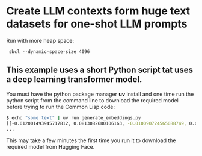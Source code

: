 # Create LLM contexts form huge text datasets for one-shot LLM prompts

Run with more heap space:

```
 sbcl --dynamic-space-size 4096
 ```
 
## This example uses a short Python script tat uses a deep learning transformer model.

You must have the python package manager **uv** install and one time run the python script from the command line to download the required model before trying to run the Common Lisp code:

```bash
$ echo "some text" | uv run generate_embeddings.py
[[-0.012001493945717812, 0.0813082680106163, -0.010090724565088749, 0.011458220891654491, 0.0010405101347714663, 0.06191122904419899, 0.13618092238903046, -0.018939051777124405, 0.12532049417495728, -0.03127983585000038, 0.04177296534180641, 0.056599605828523636,
...
```

This may take a few minutes the first time you run it to download the required model from Hugging Face.
